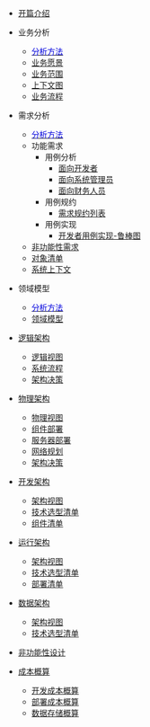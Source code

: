 - [开篇介绍](guide/)

- 业务分析
  - [<font color="0000dd">分析方法</font>](business/_approach/)
  - [业务愿景](business/business-vision.md)
  - [业务范围](business/business-scope.md)
  - [上下文图](business/business-context.md)
  - [业务流程](business/business-flow.md)

- 需求分析
  - [<font color="0000dd">分析方法</font>](requirement/_approach/)
  - 功能需求
    - 用例分析
      - [面向开发者](/requirement/functiona/usecase/usecase-developer.md)
      - [面向系统管理员](/requirement/functiona/usecase/usecase-admin.md)
      - [面向财务人员](/requirement/functiona/usecase/usecase-financestaff.md)
    - 用例规约
      - [需求规约列表](/requirement/functiona/usecase-sepc/)
    - 用例实现
      - [开发者用例实现-鲁棒图](/requirement/functiona/usecase-impl/robustness/robustness-developer.md)
  - [非功能性需求](/requirement/nonefunctiona/nonefunctiona.md)
  - [对象清单](/requirement/domain-list.md)
  - [系统上下文]()

- 领域模型
  - [<font color="0000dd">分析方法</font>](domain/_approach/)
  - [领域模型](domain/domain.md "领域模型")

- [逻辑架构]()
  - [逻辑视图]()
  - [系统流程]()
  - [架构决策]()

- [物理架构]()
  - [物理视图]()
  - [组件部署]()
  - [服务器部署]()
  - [网络规划]()
  - [架构决策]()

- [开发架构]()
  - [架构视图]()
  - [技术选型清单]()
  - [组件清单]()

- [运行架构]()
  - [架构视图]()
  - [技术选型清单]()
  - [部署清单]()

- [数据架构]()
  - [架构视图]()
  - [技术选型清单]()

- [非功能性设计]()

- [成本概算]()
  - [开发成本概算]()
  - [部署成本概算]()
  - [数据存储概算]()